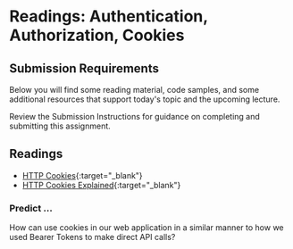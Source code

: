 # Readings: Authentication, Authorization, Cookies

## Submission Requirements

Below you will find some reading material, code samples, and some additional resources that support today's topic and the upcoming lecture.

Review the Submission Instructions for guidance on completing and submitting this assignment.

## Readings

- [HTTP Cookies](https://developer.mozilla.org/en-US/docs/Web/HTTP/Cookies){:target="_blank"}
- [HTTP Cookies Explained](https://humanwhocodes.com/blog/2009/05/05/http-cookies-explained/){:target="_blank"}

### Predict ...

How can use cookies in our web application in a similar manner to how we used Bearer Tokens to make direct API calls?


